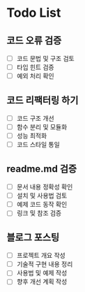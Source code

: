 # Todo List

## 코드 오류 검증
- [ ] 코드 문법 및 구조 검토
- [ ] 타입 힌트 검증
- [ ] 예외 처리 확인

## 코드 리팩터링 하기
- [ ] 코드 구조 개선
- [ ] 함수 분리 및 모듈화
- [ ] 성능 최적화
- [ ] 코드 스타일 통일

## readme.md 검증
- [ ] 문서 내용 정확성 확인
- [ ] 설치 및 사용법 검토
- [ ] 예제 코드 동작 확인
- [ ] 링크 및 참조 검증

## 블로그 포스팅
- [ ] 프로젝트 개요 작성
- [ ] 기술적 구현 내용 정리
- [ ] 사용법 및 예제 작성
- [ ] 향후 개선 계획 작성